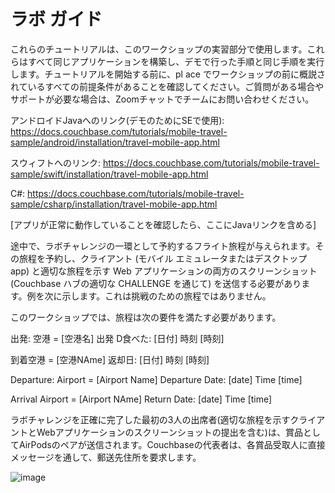 # ラボ ガイド

これらのチュートリアルは、このワークショップの実習部分で使用します。これらはすべて同じアプリケーションを構築し、デモで行った手順と同じ手順を実行します。チュートリアルを開始する前に、pl ace でワークショップの前に概説されているすべての前提条件があることを確認してください。ご質問がある場合やサポートが必要な場合は、Zoomチャットでチームにお問い合わせください。
 
アンドロイドJavaへのリンク(デモのためにSEで使用):
https://docs.couchbase.com/tutorials/mobile-travel-sample/android/installation/travel-mobile-app.html
 
スウィフトへのリンク:
https://docs.couchbase.com/tutorials/mobile-travel-sample/swift/installation/travel-mobile-app.html
  
C#:
https://docs.couchbase.com/tutorials/mobile-travel-sample/csharp/installation/travel-mobile-app.html
 
[アプリが正常に動作していることを確認したら、ここにJavaリンクを含める]

途中で、ラボチャレンジの一環として予約するフライト旅程が与えられます。その旅程を予約し、クライアント (モバイル エミュレータまたはデスクトップ app) と適切な旅程を示す Web アプリケーションの両方のスクリーンショット (Couchbase ハブの適切な CHALLENGE を通じて) を送信する必要があります。例を次に示します。これは挑戦のための旅程ではありません。
 
 
  

このワークショップでは、旅程は次の要件を満たす必要があります。

出発: 空港 = [空港名]		 出発 D食べた: [日付]	時刻 [時刻]

到着空港 = [空港NAme]		返却日: [日付] 		時刻 [時刻]

Departure:  Airport = [Airport Name]	 	Departure Date: [date]	Time [time]

Arrival Airport = [Airport NAme]		Return Date: [date]	 	Time [time]

ラボチャレンジを正確に完了した最初の3人の出席者(適切な旅程を示すクライアントとWebアプリケーションのスクリーンショットの提出を含む)は、賞品としてAirPodsのペアが送信されます。Couchbaseの代表者は、各賞品受取人に直接メッセージを通して、郵送先住所を要求します。


![image](https://user-images.githubusercontent.com/26536541/136496121-725b2a1a-1c19-4c06-8ede-6dad3997c138.png)
